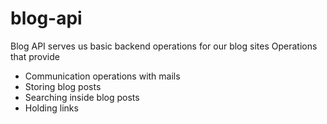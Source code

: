 # blog-api

Blog API serves us basic backend operations for our blog sites
Operations that provide
- Communication operations with mails
- Storing blog posts
- Searching inside blog posts
- Holding links

